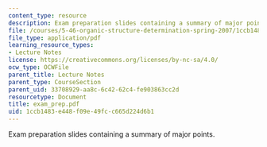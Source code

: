 ```yaml
---
content_type: resource
description: Exam preparation slides containing a summary of major points.
file: /courses/5-46-organic-structure-determination-spring-2007/1ccb1483e448f09e49fcc665d224d6b1_exam_prep.pdf
file_type: application/pdf
learning_resource_types:
- Lecture Notes
license: https://creativecommons.org/licenses/by-nc-sa/4.0/
ocw_type: OCWFile
parent_title: Lecture Notes
parent_type: CourseSection
parent_uid: 33708929-aa8c-6c42-62c4-fe903863cc2d
resourcetype: Document
title: exam_prep.pdf
uid: 1ccb1483-e448-f09e-49fc-c665d224d6b1
---
```

Exam preparation slides containing a summary of major points.
